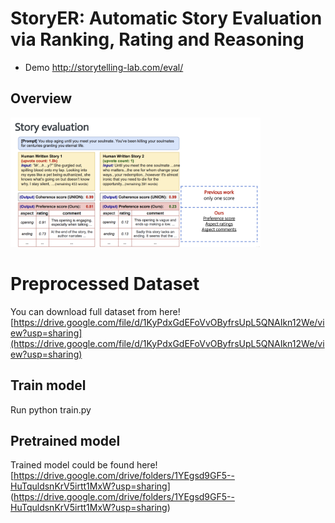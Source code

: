 # StoryER: Automatic Story Evaluation via Ranking, Rating and Reasoning

  - Demo
 http://storytelling-lab.com/eval/
 
 ## Overview
<img src="image/eval.png" width="400">


# Preprocessed Dataset
You can download full dataset from here!
[https://drive.google.com/file/d/1KyPdxGdEFoVvOByfrsUpL5QNAIkn12We/view?usp=sharing](https://drive.google.com/file/d/1KyPdxGdEFoVvOByfrsUpL5QNAIkn12We/view?usp=sharing)

## Train model
Run python train.py

## Pretrained model
Trained model could be found here!
[https://drive.google.com/drive/folders/1YEgsd9GF5--HuTquldsnKrV5irtt1MxW?usp=sharing]
(https://drive.google.com/drive/folders/1YEgsd9GF5--HuTquldsnKrV5irtt1MxW?usp=sharing)
